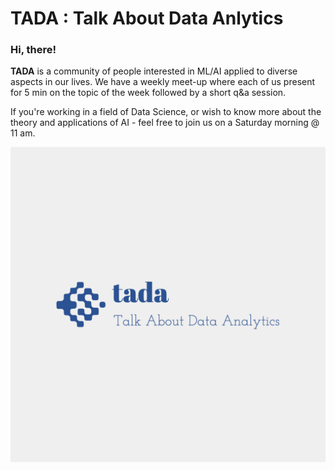 # TADA : Talk About Data Anlytics

### Hi, there!
**TADA** is a community of people interested in ML/AI applied to diverse aspects in our lives. We have a weekly meet-up where each of us present for 5 min on the topic of the week followed by a short q&a session.

If you're working in a field of Data Science, or wish to know more about the theory and applications of AI - feel free to join us on a Saturday morning @ 11 am.



<img src=/tada-logos2.jpeg />
